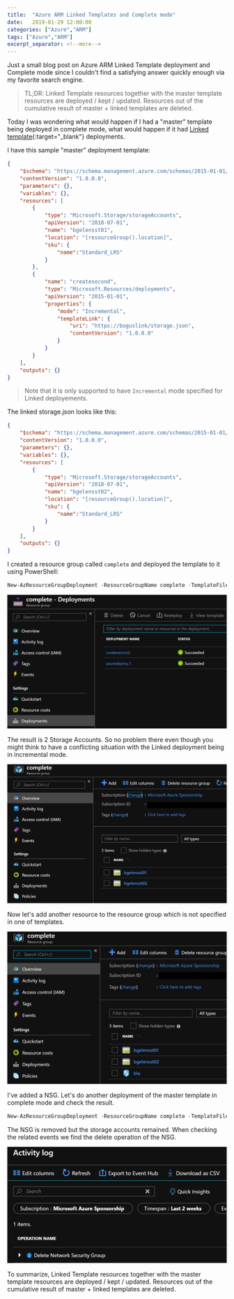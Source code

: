 ```yaml
---
title:  "Azure ARM Linked Templates and Complete mode"
date:   2019-01-29 12:00:00
categories: ["Azure","ARM"]
tags: ["Azure","ARM"]
excerpt_separator: <!--more-->
---
```


Just a small blog post on Azure ARM Linked Template deployment and Complete mode since I couldn't find a satisfying answer quickly enough via my favorite search engine.

>TL;DR: Linked Template resources together with the master template resources are deployed / kept / updated. Resources out of the cumulative result of master + linked templates are deleted.

<!--more-->

Today I was wondering what would happen if I had a "master" template being deployed in complete mode, what would happen if it had [Linked template](https://docs.microsoft.com/en-us/azure/azure-resource-manager/resource-group-linked-templates){:target="_blank"} deployments.

I have this sample "master" deployment template:

```json
{
    "$schema": "https://schema.management.azure.com/schemas/2015-01-01/deploymentTemplate.json#",
    "contentVersion": "1.0.0.0",
    "parameters": {},
    "variables": {},
    "resources": [
        {
            "type": "Microsoft.Storage/storageAccounts",
            "apiVersion": "2018-07-01",
            "name": "bgelensst01",
            "location": "[resourceGroup().location]",
            "sku": {
                "name":"Standard_LRS"
            }
        },
        {
            "name": "createsecond",
            "type": "Microsoft.Resources/deployments",
            "apiVersion": "2015-01-01",
            "properties": {
                "mode": "Incremental",
                "templateLink": {
                    "uri": "https://boguslink/storage.json",
                    "contentVersion": "1.0.0.0"
                }
            }
        }
    ],
    "outputs": {}
}
```

>Note that it is only supported to have `Incremental` mode specified for Linked deployements.

The linked storage.json looks like this:

```json
{
    "$schema": "https://schema.management.azure.com/schemas/2015-01-01/deploymentTemplate.json#",
    "contentVersion": "1.0.0.0",
    "parameters": {},
    "variables": {},
    "resources": [
        {
            "type": "Microsoft.Storage/storageAccounts",
            "apiVersion": "2018-07-01",
            "name": "bgelensst02",
            "location": "[resourceGroup().location]",
            "sku": {
                "name":"Standard_LRS"
            }
        }
    ],
    "outputs": {}
}
```

I created a resource group called `complete` and deployed the template to it using PowerShell:

```powershell
New-AzResourceGroupDeployment -ResourceGroupName complete -TemplateFile .\azuredeploy.1.json -Mode Complete -Force
```

![completedeploy01](/images/2019-01/completedeploy01.png)

The result is 2 Storage Accounts. So no problem there even though you might think to have a conflicting situation with the Linked deployment being in incremental mode.

![resultcomplete01](/images/2019-01/resultcomplete01.png)

Now let's add another resource to the resource group which is not specified in one of templates.

![completewithnsg](/images/2019-01/completewithnsg.png)

I've added a NSG. Let's do another deployment of the master template in complete mode and check the result.

```powershell
New-AzResourceGroupDeployment -ResourceGroupName complete -TemplateFile .\azuredeploy.1.json -Mode Complete -Force
```

The NSG is removed but the storage accounts remained. When checking the related events we find the delete operation of the NSG.

![completeactivity](/images/2019-01/completeactivity.png)

To summarize, Linked Template resources together with the master template resources are deployed / kept / updated. Resources out of the cumulative result of master + linked templates are deleted.
